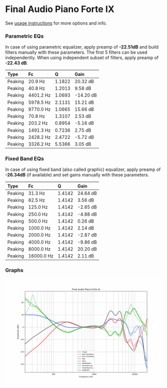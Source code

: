 # Final Audio Piano Forte IX
See [usage instructions](https://github.com/jaakkopasanen/AutoEq#usage) for more options and info.

### Parametric EQs
In case of using parametric equalizer, apply preamp of **-22.51dB** and build filters manually
with these parameters. The first 5 filters can be used independently.
When using independent subset of filters, apply preamp of **-22.43 dB**.

| Type    | Fc        |      Q | Gain      |
|:--------|:----------|:-------|:----------|
| Peaking | 20.9 Hz   | 1.1822 | 20.32 dB  |
| Peaking | 40.8 Hz   | 1.2013 | 9.58 dB   |
| Peaking | 4401.2 Hz | 1.0693 | -14.20 dB |
| Peaking | 5978.5 Hz | 2.1131 | 15.21 dB  |
| Peaking | 9770.0 Hz | 1.0665 | 15.66 dB  |
| Peaking | 70.8 Hz   | 1.3107 | 2.53 dB   |
| Peaking | 203.2 Hz  | 0.8954 | -5.16 dB  |
| Peaking | 1491.3 Hz | 0.7236 | 2.75 dB   |
| Peaking | 2428.2 Hz | 2.4722 | -5.72 dB  |
| Peaking | 3326.2 Hz | 5.5366 | 3.05 dB   |

### Fixed Band EQs
In case of using fixed band (also called graphic) equalizer, apply preamp of **-26.34dB**
(if available) and set gains manually with these parameters.

| Type    | Fc         |      Q | Gain     |
|:--------|:-----------|:-------|:---------|
| Peaking | 31.3 Hz    | 1.4142 | 24.64 dB |
| Peaking | 62.5 Hz    | 1.4142 | 3.56 dB  |
| Peaking | 125.0 Hz   | 1.4142 | -2.65 dB |
| Peaking | 250.0 Hz   | 1.4142 | -4.88 dB |
| Peaking | 500.0 Hz   | 1.4142 | 0.26 dB  |
| Peaking | 1000.0 Hz  | 1.4142 | 2.14 dB  |
| Peaking | 2000.0 Hz  | 1.4142 | -2.87 dB |
| Peaking | 4000.0 Hz  | 1.4142 | -9.86 dB |
| Peaking | 8000.0 Hz  | 1.4142 | 20.20 dB |
| Peaking | 16000.0 Hz | 1.4142 | 2.11 dB  |

### Graphs
![](./Final%20Audio%20Piano%20Forte%20IX.png)